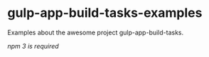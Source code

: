 # gulp-app-build-tasks-examples
Examples about the awesome project gulp-app-build-tasks.

*npm 3 is required*
